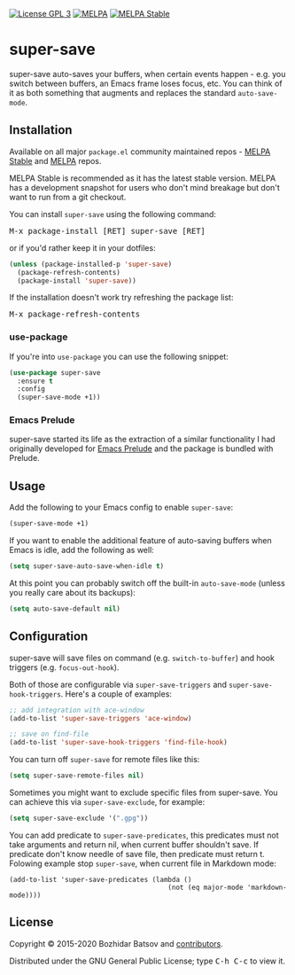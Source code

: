 [![License GPL 3][badge-license]][copying]
[![MELPA][melpa-badge]][melpa-package]
[![MELPA Stable][melpa-stable-badge]][melpa-stable-package]

# super-save

super-save auto-saves your buffers, when certain events happen - e.g. you switch between buffers,
an Emacs frame loses focus, etc. You can think of it as both something that augments and replaces
the standard `auto-save-mode`.

## Installation

Available on all major `package.el` community maintained repos -
[MELPA Stable][] and [MELPA][] repos.

MELPA Stable is recommended as it has the latest stable version.
MELPA has a development snapshot for users who don't mind breakage but
don't want to run from a git checkout.

You can install `super-save` using the following command:

<kbd>M-x package-install [RET] super-save [RET]</kbd>

or if you'd rather keep it in your dotfiles:

```el
(unless (package-installed-p 'super-save)
  (package-refresh-contents)
  (package-install 'super-save))
```

If the installation doesn't work try refreshing the package list:

<kbd>M-x package-refresh-contents</kbd>

### use-package

If you're into `use-package` you can use the following snippet:

```el
(use-package super-save
  :ensure t
  :config
  (super-save-mode +1))
```

### Emacs Prelude

super-save started its life as the extraction of a similar functionality I had
originally developed for [Emacs
Prelude](https://github.com/bbatsov/prelude) and the package is bundled
with Prelude.

## Usage

Add the following to your Emacs config to enable
`super-save`:

```el
(super-save-mode +1)
```

If you want to enable the additional feature of auto-saving buffers
when Emacs is idle, add the following as well:

```el
(setq super-save-auto-save-when-idle t)
```

At this point you can probably switch off the built-in
`auto-save-mode` (unless you really care about its backups):

```el
(setq auto-save-default nil)
```

## Configuration

super-save will save files on command (e.g. `switch-to-buffer`) and
hook triggers (e.g. `focus-out-hook`).

Both of those are configurable via `super-save-triggers` and
`super-save-hook-triggers`. Here's a couple of examples:

```el
;; add integration with ace-window
(add-to-list 'super-save-triggers 'ace-window)

;; save on find-file
(add-to-list 'super-save-hook-triggers 'find-file-hook)
```

You can turn off `super-save` for remote files like this:

``` el
(setq super-save-remote-files nil)
```

Sometimes you might want to exclude specific files from super-save. You can
achieve this via `super-save-exclude`, for example:

``` el
(setq super-save-exclude '(".gpg"))
```

You can add predicate to `super-save-predicates`, this predicates must not take arguments and return nil, when current buffer shouldn't save. If predicate don't know needle of save file, then predicate must return t. Folowing example stop `super-save`, when current file in Markdown mode:
```elisp
(add-to-list 'super-save-predicates (lambda ()
                                        (not (eq major-mode 'markdown-mode))))
```

## License

Copyright © 2015-2020 Bozhidar Batsov and [contributors][].

Distributed under the GNU General Public License; type <kbd>C-h C-c</kbd> to view it.

[badge-license]: https://img.shields.io/badge/license-GPL_3-green.svg
[melpa-badge]: http://melpa.org/packages/super-save-badge.svg
[melpa-stable-badge]: http://stable.melpa.org/packages/super-save-badge.svg
[melpa-package]: http://melpa.org/#/super-save
[melpa-stable-package]: http://stable.melpa.org/#/super-save
[COPYING]: http://www.gnu.org/copyleft/gpl.html
[contributors]: https://github.com/bbatsov/super-save/contributors
[melpa]: http://melpa.org
[melpa stable]: http://stable.melpa.org
